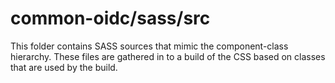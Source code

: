 # common-oidc/sass/src

This folder contains SASS sources that mimic the component-class hierarchy. These files
are gathered in to a build of the CSS based on classes that are used by the build.
